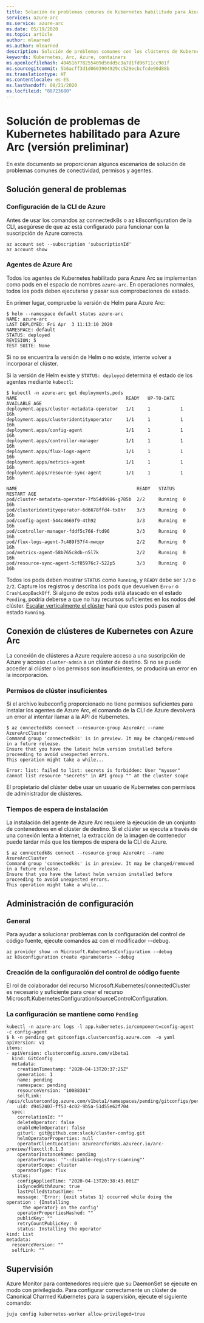```yaml
---
title: Solución de problemas comunes de Kubernetes habilitado para Azure Arc (versión preliminar)
services: azure-arc
ms.service: azure-arc
ms.date: 05/19/2020
ms.topic: article
author: mlearned
ms.author: mlearned
description: Solución de problemas comunes con los clústeres de Kubernetes habilitado para Arc
keywords: Kubernetes, Arc, Azure, containers
ms.openlocfilehash: 404516778255409d56dd5c3a7d1fd96711cc981f
ms.sourcegitcommit: 5b6acff3d1d0603904929cc529ecbcfcde90d88b
ms.translationtype: HT
ms.contentlocale: es-ES
ms.lasthandoff: 08/21/2020
ms.locfileid: "88723680"
---
```

# <a name="azure-arc-enabled-kubernetes-troubleshooting-preview"></a>Solución de problemas de Kubernetes habilitado para Azure Arc (versión preliminar)

En este documento se proporcionan algunos escenarios de solución de problemas comunes de conectividad, permisos y agentes.

## <a name="general-troubleshooting"></a>Solución general de problemas

### <a name="azure-cli-set-up"></a>Configuración de la CLI de Azure
Antes de usar los comandos az connectedk8s o az k8sconfiguration de la CLI, asegúrese de que az está configurado para funcionar con la suscripción de Azure correcta.

```console
az account set --subscription 'subscriptionId'
az account show
```

### <a name="azure-arc-agents"></a>Agentes de Azure Arc
Todos los agentes de Kubernetes habilitado para Azure Arc se implementan como pods en el espacio de nombres `azure-arc`. En operaciones normales, todos los pods deben ejecutarse y pasar sus comprobaciones de estado.

En primer lugar, compruebe la versión de Helm para Azure Arc:

```console
$ helm --namespace default status azure-arc
NAME: azure-arc
LAST DEPLOYED: Fri Apr  3 11:13:10 2020
NAMESPACE: default
STATUS: deployed
REVISION: 5
TEST SUITE: None
```

Si no se encuentra la versión de Helm o no existe, intente volver a incorporar el clúster.

Si la versión de Helm existe y `STATUS: deployed` determina el estado de los agentes mediante `kubectl`:

```console
$ kubectl -n azure-arc get deployments,pods
NAME                                        READY   UP-TO-DATE AVAILABLE AGE
deployment.apps/cluster-metadata-operator   1/1     1           1        16h
deployment.apps/clusteridentityoperator     1/1     1           1        16h
deployment.apps/config-agent                1/1     1           1        16h
deployment.apps/controller-manager          1/1     1           1        16h
deployment.apps/flux-logs-agent             1/1     1           1        16h
deployment.apps/metrics-agent               1/1     1           1        16h
deployment.apps/resource-sync-agent         1/1     1           1        16h

NAME                                            READY   STATUS   RESTART AGE
pod/cluster-metadata-operator-7fb54d9986-g785b  2/2     Running  0       16h
pod/clusteridentityoperator-6d6678ffd4-tx8hr    3/3     Running  0       16h
pod/config-agent-544c4669f9-4th92               3/3     Running  0       16h
pod/controller-manager-fddf5c766-ftd96          3/3     Running  0       16h
pod/flux-logs-agent-7c489f57f4-mwqqv            2/2     Running  0       16h
pod/metrics-agent-58b765c8db-n5l7k              2/2     Running  0       16h
pod/resource-sync-agent-5cf85976c7-522p5        3/3     Running  0       16h
```

Todos los pods deben mostrar `STATUS` como `Running`, y `READY` debe ser `3/3` o `2/2`. Capture los registros y describa los pods que devuelven `Error` o `CrashLoopBackOff`. Si alguno de estos pods está atascado en el estado `Pending`, podría deberse a que no hay recursos suficientes en los nodos del clúster. [Escalar verticalmente el clúster](https://kubernetes.io/docs/tasks/administer-cluster/cluster-management/#resizing-a-cluster) hará que estos pods pasen al estado `Running`.

## <a name="connecting-kubernetes-clusters-to-azure-arc"></a>Conexión de clústeres de Kubernetes con Azure Arc

La conexión de clústeres a Azure requiere acceso a una suscripción de Azure y acceso `cluster-admin` a un clúster de destino. Si no se puede acceder al clúster o los permisos son insuficientes, se producirá un error en la incorporación.

### <a name="insufficient-cluster-permissions"></a>Permisos de clúster insuficientes

Si el archivo kubeconfig proporcionado no tiene permisos suficientes para instalar los agentes de Azure Arc, el comando de la CLI de Azure devolverá un error al intentar llamar a la API de Kubernetes.

```console
$ az connectedk8s connect --resource-group AzureArc --name AzureArcCluster
Command group 'connectedk8s' is in preview. It may be changed/removed in a future release.
Ensure that you have the latest helm version installed before proceeding to avoid unexpected errors.
This operation might take a while...

Error: list: failed to list: secrets is forbidden: User "myuser" cannot list resource "secrets" in API group "" at the cluster scope
```

El propietario del clúster debe usar un usuario de Kubernetes con permisos de administrador de clústeres.

### <a name="installation-timeouts"></a>Tiempos de espera de instalación

La instalación del agente de Azure Arc requiere la ejecución de un conjunto de contenedores en el clúster de destino. Si el clúster se ejecuta a través de una conexión lenta a Internet, la extracción de la imagen de contenedor puede tardar más que los tiempos de espera de la CLI de Azure.

```console
$ az connectedk8s connect --resource-group AzureArc --name AzureArcCluster
Command group 'connectedk8s' is in preview. It may be changed/removed in a future release.
Ensure that you have the latest helm version installed before proceeding to avoid unexpected errors.
This operation might take a while...
```

## <a name="configuration-management"></a>Administración de configuración

### <a name="general"></a>General
Para ayudar a solucionar problemas con la configuración del control de código fuente, ejecute comandos az con el modificador --debug.

```console
az provider show -n Microsoft.KubernetesConfiguration --debug
az k8sconfiguration create <parameters> --debug
```

### <a name="create-source-control-configuration"></a>Creación de la configuración del control de código fuente
El rol de colaborador del recurso Microsoft.Kubernetes/connectedCluster es necesario y suficiente para crear el recurso Microsoft.KubernetesConfiguration/sourceControlConfiguration.

### <a name="configuration-remains-pending"></a>La configuración se mantiene como `Pending`

```console
kubectl -n azure-arc logs -l app.kubernetes.io/component=config-agent -c config-agent
$ k -n pending get gitconfigs.clusterconfig.azure.com  -o yaml
apiVersion: v1
items:
- apiVersion: clusterconfig.azure.com/v1beta1
  kind: GitConfig
  metadata:
    creationTimestamp: "2020-04-13T20:37:25Z"
    generation: 1
    name: pending
    namespace: pending
    resourceVersion: "10088301"
    selfLink: /apis/clusterconfig.azure.com/v1beta1/namespaces/pending/gitconfigs/pending
    uid: d9452407-ff53-4c02-9b5a-51d55e62f704
  spec:
    correlationId: ""
    deleteOperator: false
    enableHelmOperator: false
    giturl: git@github.com:slack/cluster-config.git
    helmOperatorProperties: null
    operatorClientLocation: azurearcfork8s.azurecr.io/arc-preview/fluxctl:0.1.3
    operatorInstanceName: pending
    operatorParams: '"--disable-registry-scanning"'
    operatorScope: cluster
    operatorType: flux
  status:
    configAppliedTime: "2020-04-13T20:38:43.081Z"
    isSyncedWithAzure: true
    lastPolledStatusTime: ""
    message: 'Error: {exit status 1} occurred while doing the operation : {Installing
      the operator} on the config'
    operatorPropertiesHashed: ""
    publicKey: ""
    retryCountPublicKey: 0
    status: Installing the operator
kind: List
metadata:
  resourceVersion: ""
  selfLink: ""
```
## <a name="monitoring"></a>Supervisión

Azure Monitor para contenedores requiere que su DaemonSet se ejecute en modo con privilegiado. Para configurar correctamente un clúster de Canonical Charmed Kubernetes para la supervisión, ejecute el siguiente comando:

```console
juju config kubernetes-worker allow-privileged=true
```